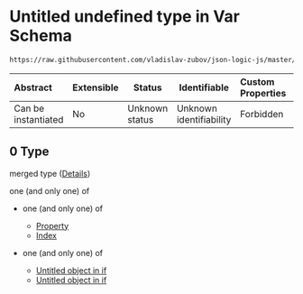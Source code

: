 # Untitled undefined type in Var Schema

```txt
https://raw.githubusercontent.com/vladislav-zubov/json-logic-js/master/schemas/common/var.json#/oneOf/0/items/0
```




| Abstract            | Extensible | Status         | Identifiable            | Custom Properties | Additional Properties | Access Restrictions | Defined In                                           |
| :------------------ | ---------- | -------------- | ----------------------- | :---------------- | --------------------- | ------------------- | ---------------------------------------------------- |
| Can be instantiated | No         | Unknown status | Unknown identifiability | Forbidden         | Allowed               | none                | [var.json\*](common/var.json "open original schema") |

## 0 Type

merged type ([Details](var-oneof-0-items-0.md))

one (and only one) of

-   one (and only one) of

    -   [Property](pointer-oneof-property.md "check type definition")
    -   [Index](pointer-oneof-index.md "check type definition")
-   one (and only one) of

    -   [Untitled object in if](if-oneof-0.md "check type definition")
    -   [Untitled object in if](if-oneof-1.md "check type definition")
